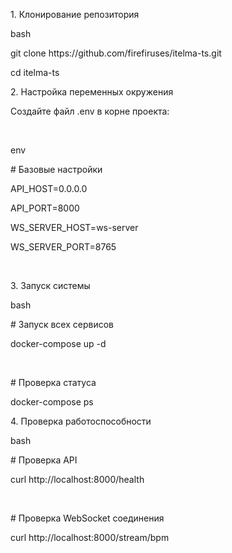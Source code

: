 <p>1. Клонирование репозитория</p>
<p>bash</p>
<p>git clone https://github.com/firefiruses/itelma-ts.git</p>
<p>cd itelma-ts</p>
<p>2. Настройка переменных окружения</p>
<p>Создайте файл .env в корне проекта:</p>
<br>
<p>env</p>
<p># Базовые настройки</p>
<p>API_HOST=0.0.0.0</p>
<p>API_PORT=8000</p>
<p>WS_SERVER_HOST=ws-server</p>
<p>WS_SERVER_PORT=8765</p>
<br>
<p>3. Запуск системы</p>
<p>bash</p>
<p># Запуск всех сервисов</p>
<p>docker-compose up -d</p>
<br>
<p># Проверка статуса</p>
<p>docker-compose ps</p>
<p>4. Проверка работоспособности</p>
<p>bash</p>
<p># Проверка API</p>
<p>curl http://localhost:8000/health</p>
<br>
<p># Проверка WebSocket соединения</p>
<p>curl http://localhost:8000/stream/bpm</p>
